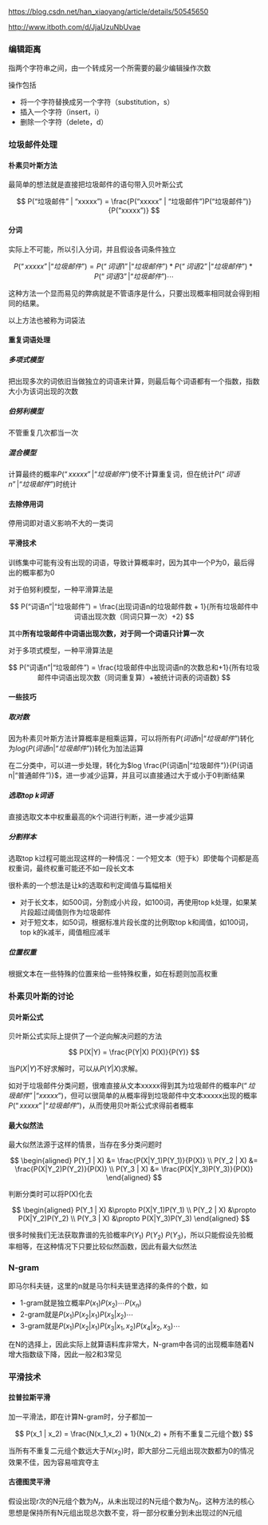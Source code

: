 https://blog.csdn.net/han_xiaoyang/article/details/50545650

http://www.itboth.com/d/JjaUzuNbUvae

### 编辑距离

指两个字符串之间，由一个转成另一个所需要的最少编辑操作次数

操作包括

- 将一个字符替换成另一个字符（substitution，s）
- 插入一个字符（insert，i）
- 删除一个字符（delete，d）

### 垃圾邮件处理

#### 朴素贝叶斯方法

最简单的想法就是直接把垃圾邮件的语句带入贝叶斯公式

$$
P(“垃圾邮件” | “xxxxx”) = \frac{P(“xxxxx” | “垃圾邮件”)P(“垃圾邮件”)}{P(“xxxxx”)}
$$

#### 分词

实际上不可能，所以引入分词，并且假设各词条件独立

$$
P(“xxxxx” | “垃圾邮件”) = P(“词语1” | “垃圾邮件”) * P(“词语2” | “垃圾邮件”) * P(“词语3” | “垃圾邮件”) \cdots
$$

这种方法一个显而易见的弊病就是不管语序是什么，只要出现概率相同就会得到相同的结果。

以上方法也被称为词袋法

#### 重复词语处理

##### 多项式模型

把出现多次的词依旧当做独立的词语来计算，则最后每个词语都有一个指数，指数大小为该词出现的次数

##### 伯努利模型

不管重复几次都当一次

##### 混合模型

计算最终的概率$P(“xxxxx”|“垃圾邮件”)$使不计算重复词，但在统计$P(“词语n”|“垃圾邮件”)$时统计

#### 去除停用词

停用词即对语义影响不大的一类词

#### 平滑技术

训练集中可能有没有出现的词语，导致计算概率时，因为其中一个P为0，最后得出的概率都为0

对于伯努利模型，一种平滑算法是

$$
P(“词语n”|“垃圾邮件”) = \frac{出现词语n的垃圾邮件数 + 1}{所有垃圾邮件中词语出现次数（同词只算一次）+2}
$$

其中**所有垃圾邮件中词语出现次数，对于同一个词语只计算一次**

对于多项式模型，一种平滑算法是

$$
P(“词语n”|“垃圾邮件”) = \frac{垃圾邮件中出现词语n的次数总和+1}{所有垃圾邮件中词语出现次数（同词重复算）+被统计词表的词语数}
$$

#### 一些技巧

##### 取对数

因为朴素贝叶斯方法计算概率是相乘运算，可以将所有$P(词语n|“垃圾邮件”)$转化为$log(P(词语n|“垃圾邮件”))$转化为加法运算

在二分类中，可以进一步处理，转化为$log \frac{P(词语n|“垃圾邮件”)}{P(词语n|“普通邮件”)}$，进一步减少运算，并且可以直接通过大于或小于0判断结果

##### 选取top k词语

直接选取文本中权重最高的k个词进行判断，进一步减少运算

##### 分割样本

选取top k过程可能出现这样的一种情况：一个短文本（短于k）即使每个词都是高权重词，最终权重可能还不如一段长文本

很朴素的一个想法是让k的选取和判定阈值与篇幅相关

* 对于长文本，如500词，分割成小片段，如100词，再使用top k处理，如果某片段超过阈值则作为垃圾邮件
* 对于短文本，如50词，根据标准片段长度的比例取top k和阈值，如100词，top k的k减半，阈值相应减半

##### 位置权重

根据文本在一些特殊的位置来给一些特殊权重，如在标题则加高权重

### 朴素贝叶斯的讨论

#### 贝叶斯公式

贝叶斯公式实际上提供了一个逆向解决问题的方法

$$
P(X|Y) = \frac{P(Y|X) P(X)}{P(Y)}
$$

当$P(X|Y)$不好求解时，可以从$P(Y|X)$求解。

如对于垃圾邮件分类问题，很难直接从文本xxxxx得到其为垃圾邮件的概率$P(“垃圾邮件” | “xxxxx”)$，但可以很简单的从概率得到垃圾邮件中文本xxxxx出现的概率$P(“xxxxx” | “垃圾邮件”)$，从而使用贝叶斯公式求得前者概率

#### 最大似然法

最大似然法源于这样的情景，当存在多分类问题时

$$
\begin{aligned}
P(Y_1 | X) &= \frac{P(X|Y_1)P(Y_1)}{P(X)}
\\
P(Y_2 | X) &= \frac{P(X|Y_2)P(Y_2)}{P(X)}
\\
P(Y_3 | X) &= \frac{P(X|Y_3)P(Y_3)}{P(X)}
\end{aligned}
$$

判断分类时可以将P(X)化去

$$
\begin{aligned}
P(Y_1 | X) &\propto P(X|Y_1)P(Y_1)
\\
P(Y_2 | X) &\propto P(X|Y_2)P(Y_2)
\\
P(Y_3 | X) &\propto P(X|Y_3)P(Y_3)
\end{aligned}
$$

很多时候我们无法获取靠谱的先验概率$P(Y_1) \ P(Y_2) \ P(Y_3)$，所以只能假设先验概率相等，在这种情况下只要比较似然函数，因此有最大似然法

### N-gram

即马尔科夫链，这里的n就是马尔科夫链里选择的条件的个数，如

* 1-gram就是独立概率$P(x_1)P(x_2)\cdots P(x_n)$
* 2-gram就是$P(x_1)P(x_2|x_1)P(x_3|x_2) \cdots$
* 3-gram就是$P(x_1) P(x_2|x_1) P(x_3|x_1,x_2) P(x_4|x_2,x_3) \cdots$

在N的选择上，因此实际上就算语料库非常大，N-gram中各词的出现概率随着N增大指数级下降，因此一般2和3常见

### 平滑技术

#### 拉普拉斯平滑

加一平滑法，即在计算N-gram时，分子都加一

$$
P(x_1 | x_2) = \frac{N(x_1,x_2) + 1}{N(x_2) + 所有不重复二元组个数}
$$

当所有不重复二元组个数远大于$N(x_2)$时，即大部分二元组出现次数都为0的情况效果不佳，因为容易喧宾夺主

#### 古德图灵平滑

假设出现r次的N元组个数为$N_r$，从未出现过的N元组个数为$N_0$，这种方法的核心思想是保持所有N元组出现总次数不变，将一部分权重分到未出现过的N元组
